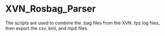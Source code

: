 # XVN_Rosbag_Parser
The scripts are used to combine the .bag files from the XVN .fpz log files, then export the csv, kml, and mp4 files.
